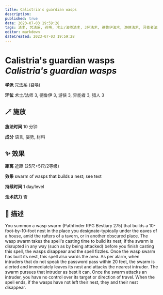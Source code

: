 ```yaml
---
title: Calistria's guardian wasps
description: 
published: true
date: 2023-07-03 19:59:28
tags: 法术, 咒法系, 召唤, 术士/法师法术, 3环法术, 德鲁伊法术, 游侠法术, 异能者法术, 猎人法术
editor: markdown
dateCreated: 2023-07-03 19:59:28
---
```


# **Calistria's guardian wasps** *Calistria's guardian wasps*

**学派** 咒法系 (召唤) 

**环位** 术士/法师 3, 德鲁伊 3, 游侠 3, 异能者 3, 猎人 3

## 🪄 施放

**施法时间** 10 分钟

**成分** 语言, 姿势, 材料

## ✨ 效果  

**距离** 近距 (25尺+5尺/2等级) 

**效果** swarm of wasps that builds a nest; see text 

**持续时间** 1 day/level 

**法术抗力** 否

## 📖 描述

You summon a wasp swarm (Pathfinder RPG Bestiary 275) that builds a 10-foot-by-10-foot nest in the place you designate-typically under the eaves of a house, amid the rafters of a tavern, or in another obscured place. The wasp swarm takes the spell's casting time to build its nest; if the  swarm is disrupted in any way (such as by being attacked) before you finish casting this spell, the wasps disappear and the spell fizzles.  Once the wasp swarm has built its nest, this spell also wards the area. As per alarm, when intruders that do not speak the password pass within 20 feet, the swarm is alerted and immediately leaves its nest and attacks the nearest intruder. The swarm pursues that intruder as best it can. Once the swarm attacks an intruder, you have no control over its target or direction of travel. When the spell ends, if the wasps have not left their nest, they and their nest disappear.
    